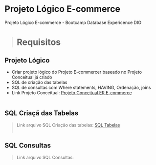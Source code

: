 # Projeto Lógico E-commerce 
Projeto Lógico E-commerce - Bootcamp Database Expericence DIO


> # Requisitos

## Projeto Lógico
* Criar projeto lógico do Projeto E-commercer baseado no Projeto Conceitual já criado
* SQL de criação das tabelas
* SQL de consultas com Where statements, HAVING, Ordenação, joins
* Link Projeto Conceitual: [Projeto Conceitual ER E-commerce](https://github.com/jesreel/diobootcamp-er-ecommerce)
<br><br>

## SQL Criaçã das Tabelas
> Link arquivo SQL Criação das tabelas: [SQL Tabelas](projeto-ecommerce-logico.sql)
<br><br>

## SQL Consultas
> Link arquivo SQL Consultas: 

<br><br><br>
